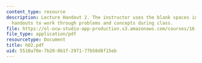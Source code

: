 ```yaml
---
content_type: resource
description: Lecture Handout 2. The instructor uses the blank spaces in these lecture
  handouts to work through problems and concepts during class.
file: https://ol-ocw-studio-app-production.s3.amazonaws.com/courses/16-30-estimation-and-control-of-aerospace-systems-spring-2004/5510a70e7b200b1f297177b50d8f15eb_hO2.pdf
file_type: application/pdf
resourcetype: Document
title: hO2.pdf
uid: 5510a70e-7b20-0b1f-2971-77b50d8f15eb
---
```

